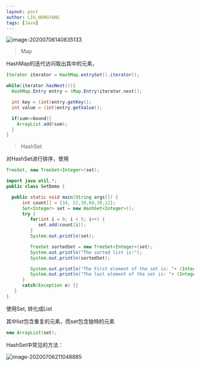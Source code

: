 ```yaml
---
layout: post
author: LIU,HONGYANG
tags: [Java]
---
```




![image-20200706140835133](https://tva1.sinaimg.cn/large/007S8ZIlgy1ggh7zbsx8bj31xk0u0k9v.jpg)



>  Map



HashMap的迭代访问取出其中的元素，



```java
Iterator iterator = HashMap.entrySet().iterator();

while(iterator.hasNext()){
  HashMap.Entry entry = (Map.Entry)iterator.next();

  int key = (int)entry.getKey();
  int value = (int)entry.getValue();

  if(sum<=bound){
    ArrayList.add(sum);
  }
}
```



> HashSet

对HashSet进行排序，使用

```java
TreeSet, new TreeSet<Integer>(set);
```





```java
import java.util.*;
public class SetDemo {

  public static void main(String args[]) { 
      int count[] = {34, 22,10,60,30,22};
      Set<Integer> set = new HashSet<Integer>();
      try {
         for(int i = 0; i < 5; i++) {
            set.add(count[i]);
         }
         System.out.println(set);

         TreeSet sortedSet = new TreeSet<Integer>(set);
         System.out.println("The sorted list is:");
         System.out.println(sortedSet);

         System.out.println("The First element of the set is: "+ (Integer)sortedSet.first());
         System.out.println("The last element of the set is: "+ (Integer)sortedSet.last());
      }
      catch(Exception e) {}
   }
}
```



使用Set, 转化成List

其中list包含重复的元素，而set包含独特的元素

```java
new ArrayList(set);
```



HashSet中常见的方法：

![image-20200706211048885](https://tva1.sinaimg.cn/large/007S8ZIlgy1gghk6ksh5vj31bc0sygqs.jpg)

